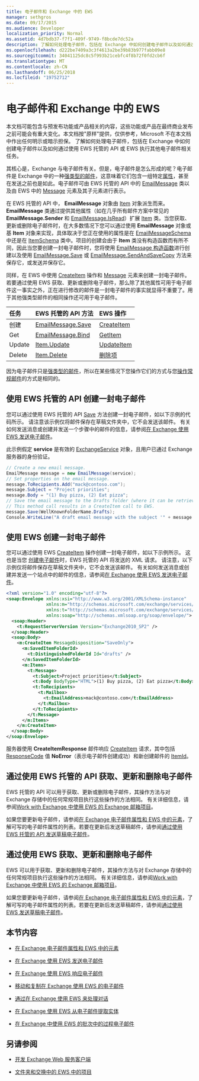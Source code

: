 ```yaml
---
title: 电子邮件和 Exchange 中的 EWS
manager: sethgros
ms.date: 09/17/2015
ms.audience: Developer
localization_priority: Normal
ms.assetid: 4d7bdb37-f7f1-409f-9749-f8bcde7dc52a
description: 了解如何处理电子邮件，包括在 Exchange 中如何创建电子邮件以及如何通过使用 EWS 托管的 API 或 EWS 执行其他电子邮件相关任务。
ms.openlocfilehash: d222be7409a3c3f4613a2be39b83b977fabb09e8
ms.sourcegitcommit: 34041125dc8c5f993b21cebfc4f8b72f0fd2cb6f
ms.translationtype: MT
ms.contentlocale: zh-CN
ms.lasthandoff: 06/25/2018
ms.locfileid: "19752712"
---
```

# <a name="email-and-ews-in-exchange"></a>电子邮件和 Exchange 中的 EWS

本文档可能包含与预发布功能或产品相关的内容，这些功能或产品在最终商业发布之前可能会有重大变化。本文档按"原样"提供，仅供参考，Microsoft 不在本文档中作出任何明示或暗示担保。 了解如何处理电子邮件，包括在 Exchange 中如何创建电子邮件以及如何通过使用 EWS 托管的 API 或 EWS 执行其他电子邮件相关任务。
  

  
其核心是，Exchange 与电子邮件有关。但是，电子邮件是怎么形成的呢？电子邮件是 Exchange 中的一种[强类型的邮件](folders-and-items-in-ews-in-exchange.md#bk_item)，这意味着它们包含一组特定[属性](email-properties-and-elements-in-ews-in-exchange.md)，甚至在发送之前也是如此。电子邮件可由 EWS 托管的 API 中的 [EmailMessage](http://msdn.microsoft.com/en-us/library/microsoft.exchange.webservices.data.emailmessage%28v=exchg.80%29.aspx) 类以及由 EWS 中的 [Message](http://msdn.microsoft.com/library/2400b33c-43b2-4fc2-b6fb-275a99e0e810%28Office.15%29.aspx) 元素及其子元素进行表示。 
  
在 EWS 托管的 API 中， **EmailMessage** 对象由 [Item](http://msdn.microsoft.com/en-us/library/microsoft.exchange.webservices.data.item%28v=exchg.80%29.aspx) 对象派生而来。 **EmailMessage** 类通过提供其他属性（如在几乎所有邮件方案中常见的 **EmailMessage.Sender** 和 [EmailMessage.IsRead](http://msdn.microsoft.com/en-us/library/microsoft.exchange.webservices.data.emailmessage.sender%28v=exchg.80%29.aspx)）扩展 [Item](http://msdn.microsoft.com/en-us/library/office/microsoft.exchange.webservices.data.emailmessage.isread%28v=exchg.80%29.aspx) 类。当您获取、更新或删除电子邮件时，在大多数情况下您可以通过使用 **EmailMessage** 对象或基 **Item** 对象来实现，具体取决于您正在使用的属性是在 [EmailMessageSchema](http://msdn.microsoft.com/en-us/library/microsoft.exchange.webservices.data.emailmessageschema%28v=exchg.80%29.aspx) 中还是在 [ItemSchema](http://msdn.microsoft.com/en-us/library/microsoft.exchange.webservices.data.itemschema%28v=exchg.80%29.aspx) 类中。项目的创建会由于 **Item** 类没有构造函数而有所不同，因此当您要创建一封电子邮件时，您将使用 [EmailMessage 构造函数](http://msdn.microsoft.com/en-us/library/office/microsoft.exchange.webservices.data.emailmessage.emailmessage%28v=exchg.80%29.aspx)进行创建以及使用 [EmailMessage.Save](http://msdn.microsoft.com/en-us/library/microsoft.exchange.webservices.data.emailmessage.save%28v=exchg.80%29.aspx) 或 [EmailMessage.SendAndSaveCopy](http://msdn.microsoft.com/en-us/library/microsoft.exchange.webservices.data.emailmessage.sendandsavecopy%28v=exchg.80%29.aspx) 方法来保存它，或发送并保存它。 
  
同样，在 EWS 中使用 [CreateItem](http://msdn.microsoft.com/library/fe6bb7fc-8918-4e6e-b0a1-b7e0ef44c3d1%28Office.15%29.aspx) 操作和 [Message](http://msdn.microsoft.com/library/2400b33c-43b2-4fc2-b6fb-275a99e0e810%28Office.15%29.aspx) 元素来创建一封电子邮件。若要通过使用 EWS 获取、更新或删除电子邮件，那么除了其他属性可用于电子邮件这一事实之外，正在进行修改的邮件是一封电子邮件的事实就显得不重要了。用于其他强类型邮件的相同操作还可用于电子邮件。 
  
|**任务**|**EWS 托管的 API 方法**|**EWS 操作**|
|:-----|:-----|:-----|
|创建  <br/> |[EmailMessage.Save](http://msdn.microsoft.com/en-us/library/microsoft.exchange.webservices.data.emailmessage.save%28v=exchg.80%29.aspx) <br/> |[CreateItem](http://msdn.microsoft.com/library/fe6bb7fc-8918-4e6e-b0a1-b7e0ef44c3d1%28Office.15%29.aspx) <br/> |
|Get  <br/> |[EmailMessage.Bind](http://msdn.microsoft.com/en-us/library/microsoft.exchange.webservices.data.emailmessage.bind%28v=exchg.80%29.aspx) <br/> |[GetItem](http://msdn.microsoft.com/library/e8492e3b-1c8d-4b14-8070-9530f8306edd%28Office.15%29.aspx) <br/> |
|Update  <br/> |[Item.Update](http://msdn.microsoft.com/en-us/library/dd635915%28v=exchg.80%29.aspx) <br/> |[UpdateItem](http://msdn.microsoft.com/library/5d027523-e0bc-4da2-b60b-0cb9fc1fdfe4%28Office.15%29.aspx) <br/> |
|Delete  <br/> |[Item.Delete](http://msdn.microsoft.com/en-us/library/dd635072%28v=exchg.80%29.aspx) <br/> |[删除项](http://msdn.microsoft.com/library/3e26c416-fa12-476e-bfd2-5c1f4bb7b348%28Office.15%29.aspx) <br/> |
   
因为电子邮件只是[强类型的邮件](folders-and-items-in-ews-in-exchange.md#bk_item)，所以在某些情况下您操作它们的方式与您[操作常规邮件](how-to-work-with-exchange-mailbox-items-by-using-ews-in-exchange.md)的方式是相同的。 
  
## <a name="create-an-email-message-by-using-the-ews-managed-api"></a>使用 EWS 托管的 API 创建一封电子邮件
<a name="bk_createewsma"> </a>

您可以通过使用 EWS 托管的 API [Save](http://msdn.microsoft.com/en-us/library/microsoft.exchange.webservices.data.emailmessage.save%28v=exchg.80%29.aspx) 方法创建一封电子邮件，如以下示例的代码所示。 请注意该示例仅将邮件保存在草稿文件夹中，它不会发送该邮件。 有关如何发送消息或创建并发送一个步骤中的邮件的信息，请参阅[在 Exchange 使用 EWS 发送电子邮件](how-to-send-email-messages-by-using-ews-in-exchange.md)。
  
此示例假定 **service** 是有效的 [ExchangeService](http://msdn.microsoft.com/en-us/library/microsoft.exchange.webservices.data.exchangeservice%28v=exchg.80%29.aspx) 对象，且用户已通过 Exchange 服务器的身份验证。 
  
```cs
// Create a new email message.
EmailMessage message = new EmailMessage(service);
// Set properties on the email message.
message.ToRecipients.Add("mack@contoso.com");
message.Subject = "Project priorities";
message.Body = "(1) Buy pizza, (2) Eat pizza";
// Save the email message to the Drafts folder (where it can be retrieved, updated, and sent at a later time).
// This method call results in a CreateItem call to EWS.
message.Save(WellKnownFolderName.Drafts);
Console.WriteLine("A draft email message with the subject '" + message.Subject + "' has been saved to the Drafts folder.");
```

## <a name="create-an-email-message-by-using-ews"></a>使用 EWS 创建一封电子邮件
<a name="bk_createews"> </a>

您可以通过使用 EWS [CreateItem](http://msdn.microsoft.com/library/fe6bb7fc-8918-4e6e-b0a1-b7e0ef44c3d1%28Office.15%29.aspx) 操作创建一封电子邮件，如以下示例所示。 这也是当您 [创建电子邮件](#bk_createewsma)时，EWS 托管的 API 将发送的 XML 请求。 请注意，以下示例仅将邮件保存在草稿文件夹中，它不会发送该邮件。 有关如何发送消息或创建并发送一个站点中的邮件的信息，请参阅[在 Exchange 使用 EWS 发送电子邮件](how-to-send-email-messages-by-using-ews-in-exchange.md)。
  
```XML
<?xml version="1.0" encoding="utf-8"?>
<soap:Envelope xmlns:xsi="http://www.w3.org/2001/XMLSchema-instance"
               xmlns:m="http://schemas.microsoft.com/exchange/services/2006/messages"
               xmlns:t="http://schemas.microsoft.com/exchange/services/2006/types"
               xmlns:soap="http://schemas.xmlsoap.org/soap/envelope/">
  <soap:Header>
    <t:RequestServerVersion Version="Exchange2010_SP2" />
  </soap:Header>
  <soap:Body>
    <m:CreateItem MessageDisposition="SaveOnly">
      <m:SavedItemFolderId>
        <t:DistinguishedFolderId Id="drafts" />
      </m:SavedItemFolderId>
      <m:Items>
        <t:Message>
          <t:Subject>Project priorities</t:Subject>
          <t:Body BodyType="HTML">(1) Buy pizza, (2) Eat pizza</t:Body>
          <t:ToRecipients>
            <t:Mailbox>
              <t:EmailAddress>mack@contoso.com</t:EmailAddress>
            </t:Mailbox>
          </t:ToRecipients>
        </t:Message>
      </m:Items>
    </m:CreateItem>
  </soap:Body>
</soap:Envelope>

```

服务器使用 **CreateItemResponse** 邮件响应 [CreateItem](http://msdn.microsoft.com/library/742a46a0-2475-45a0-b44f-90639a3f5a43%28Office.15%29.aspx) 请求，其中包括 [ResponseCode](http://msdn.microsoft.com/library/4b84d670-74c9-4d6d-84e7-f0a9f76f0d93%28Office.15%29.aspx) 值 **NoError**（表示电子邮件创建成功）和新创建邮件的 [ItemId](http://msdn.microsoft.com/library/3350b597-57a0-4961-8f44-8624946719b4%28Office.15%29.aspx)。 
  
## <a name="get-update-and-delete-an-email-message-by-using-the-ews-managed-api"></a>通过使用 EWS 托管的 API 获取、更新和删除电子邮件
<a name="bk_getewsma"> </a>

EWS 托管的 API 可以用于获取、更新或删除电子邮件，其操作方法与对 Exchange 存储中的任何常规项目执行这些操作的方法相同。 有关详细信息，请参阅[Work with Exchange 中使用 EWS 的 Exchange 邮箱项目](how-to-work-with-exchange-mailbox-items-by-using-ews-in-exchange.md)。
  
如果您要更新电子邮件，请参阅[在 Exchange 电子邮件属性和 EWS 中的元素](email-properties-and-elements-in-ews-in-exchange.md)，了解可写的电子邮件属性的列表。若要在更新后发送草稿邮件，请参阅[通过使用 EWS 托管的 API 发送草稿电子邮件](how-to-send-email-messages-by-using-ews-in-exchange.md#bk_senddraftewsma)。
  
## <a name="get-update-and-delete-an-email-message-by-using-ews"></a>通过使用 EWS 获取、更新和删除电子邮件
<a name="bk_getews"> </a>

EWS 可以用于获取、更新和删除电子邮件，其操作方法与对 Exchange 存储中的任何常规项目执行这些操作的方法相同。 有关详细信息，请参阅[Work with Exchange 中使用 EWS 的 Exchange 邮箱项目](how-to-work-with-exchange-mailbox-items-by-using-ews-in-exchange.md)。
  
如果您要更新电子邮件，请参阅[在 Exchange 电子邮件属性和 EWS 中的元素](email-properties-and-elements-in-ews-in-exchange.md)，了解可写的电子邮件属性的列表。若要在更新后发送草稿邮件，请参阅[通过使用 EWS 发送草稿电子邮件](how-to-send-email-messages-by-using-ews-in-exchange.md#bk_senddraftews)。
  
## <a name="in-this-section"></a>本节内容
<a name="bk_inthissection"> </a>

- [在 Exchange 电子邮件属性和 EWS 中的元素](email-properties-and-elements-in-ews-in-exchange.md)
    
- [在 Exchange 使用 EWS 发送电子邮件](how-to-send-email-messages-by-using-ews-in-exchange.md)
    
- [在 Exchange 使用 EWS 响应电子邮件](how-to-respond-to-email-messages-by-using-ews-in-exchange.md)
    
- [移动和复制在 Exchange 使用 EWS 的电子邮件](how-to-move-and-copy-email-messages-by-using-ews-in-exchange.md)
    
- [通过在 Exchange 使用 EWS 来处理对话](how-to-work-with-conversations-by-using-ews-in-exchange.md)
    
- [在 Exchange 使用 EWS 从电子邮件提取实体](how-to-extract-an-entity-from-an-email-message-by-using-ews-in-exchange.md)
    
- [在 Exchange 中使用 EWS 的批次中的过程电子邮件](how-to-process-email-messages-in-batches-by-using-ews-in-exchange.md)
    
## <a name="see-also"></a>另请参阅


- [开发 Exchange Web 服务客户端](develop-web-service-clients-for-exchange.md)
    
- [文件夹和交换中的 EWS 中的项目](folders-and-items-in-ews-in-exchange.md)
    

